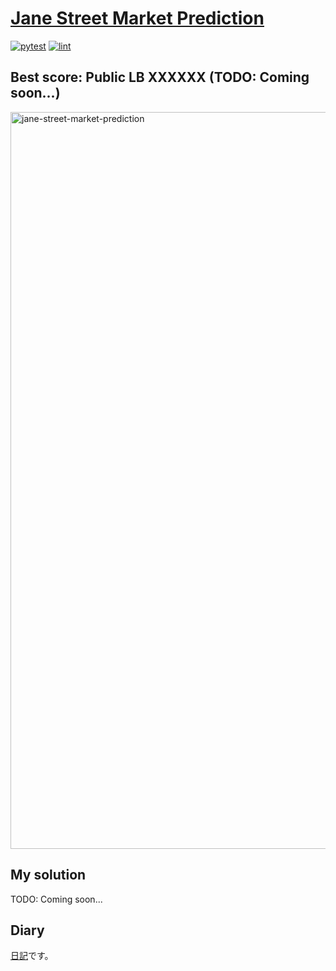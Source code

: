 # [Jane Street Market Prediction](https://www.kaggle.com/c/jane-street-market-prediction/overview)

[![pytest](https://github.com/yota-p/kaggle_jane-street-market-prediction/workflows/pytest/badge.svg)](https://github.com/yota-p/kaggle_jane-street-market-prediction/actions?query=workflow%3Apytest)
[![lint](https://github.com/yota-p/kaggle_jane-street-market-prediction/workflows/lint/badge.svg)](https://github.com/yota-p/kaggle_jane-street-market-prediction/actions?query=workflow%3Alint)

Best score: Public LB XXXXXX (TODO: Coming soon...)
------------
<img width="1179" alt="jane-street-market-prediction" src="https://user-images.githubusercontent.com/24473602/101985167-a9cfe800-3cc9-11eb-80d3-a89389ee0e0c.png">

## My solution
TODO: Coming soon...

## Diary
[日記](https://github.com/yota-p/kaggle_jane-street-market-prediction/wiki/Diary)です。
